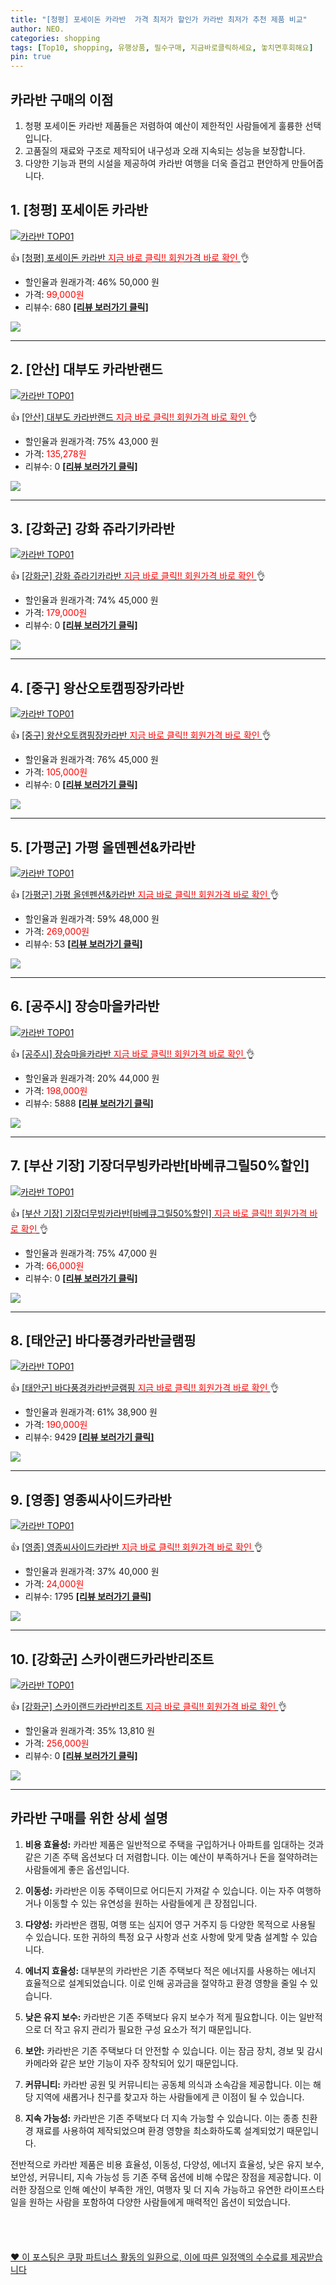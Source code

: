 ```yaml
---
title: "[청평] 포세이돈 카라반  가격 최저가 할인가 카라반 최저가 추천 제품 비교"
author: NEO.
categories: shopping
tags: [Top10, shopping, 유행상품, 필수구매, 지금바로클릭하세요, 놓치면후회해요]
pin: true
---
```

## 카라반 구매의 이점
1. 청평 포세이돈 카라반 제품들은 저렴하여 예산이 제한적인 사람들에게 훌륭한 선택입니다.
2. 고품질의 재료와 구조로 제작되어 내구성과 오래 지속되는 성능을 보장합니다.
3. 다양한 기능과 편의 시설을 제공하여 카라반 여행을 더욱 즐겁고 편안하게 만들어줍니다.

   

## 1. [청평] 포세이돈 카라반 

[![카라반 TOP01](https://thumbnail9.coupangcdn.com/thumbnails/remote/490x490ex/image/travel_reactor/travelSeller/camping/A00130128/367465ce-33ad-4e7d-8e69-5d99b33d8ccd.jpg)](https://link.coupang.com/re/AFFTDP?lptag=AF3617701&subid=GithubCoopas&pageKey=113268373&traceid=V0-153&itemId=None&vendorItemId=None)


👍 [[청평] 포세이돈 카라반  <font color=red> 지금 바로 클릭!! 회원가격 바로 확인 </font> ](https://link.coupang.com/re/AFFTDP?lptag=AF3617701&subid=GithubCoopas&pageKey=113268373&traceid=V0-153&itemId=None&vendorItemId=None) 👌 


- 할인율과 원래가격: 46%  50,000   원
- 가격: <span style='color:red'>99,000원</span>
- 리뷰수: 680  [**[리뷰 보러가기 클릭]**](https://link.coupang.com/re/AFFTDP?lptag=AF3617701&subid=GithubCoopas&pageKey=113268373&traceid=V0-153&itemId=None&vendorItemId=None)

[![](/discount_price.png)](https://link.coupang.com/re/AFFTDP?lptag=AF3617701&subid=GithubCoopas&pageKey=113268373&traceid=V0-153&itemId=None&vendorItemId=None)

---


   

## 2. [안산] 대부도 카라반랜드

[![카라반 TOP01](https://thumbnail7.coupangcdn.com/thumbnails/remote/490x490ex/image/travel_reactor/travelConnect/hotel/C00924717/8b8a788f-0b05-4fbb-a683-082b0e9d04d2.jpg)](https://link.coupang.com/re/AFFTDP?lptag=AF3617701&subid=GithubCoopas&pageKey=10000002256307&traceid=V0-153&itemId=None&vendorItemId=None)


👍 [[안산] 대부도 카라반랜드 <font color=red> 지금 바로 클릭!! 회원가격 바로 확인 </font> ](https://link.coupang.com/re/AFFTDP?lptag=AF3617701&subid=GithubCoopas&pageKey=10000002256307&traceid=V0-153&itemId=None&vendorItemId=None) 👌 


- 할인율과 원래가격: 75%  43,000   원
- 가격: <span style='color:red'>135,278원</span>
- 리뷰수: 0  [**[리뷰 보러가기 클릭]**](https://link.coupang.com/re/AFFTDP?lptag=AF3617701&subid=GithubCoopas&pageKey=10000002256307&traceid=V0-153&itemId=None&vendorItemId=None)

[![](/discount_price.png)](https://link.coupang.com/re/AFFTDP?lptag=AF3617701&subid=GithubCoopas&pageKey=10000002256307&traceid=V0-153&itemId=None&vendorItemId=None)

---


   

## 3. [강화군] 강화 쥬라기카라반

[![카라반 TOP01](https://thumbnail7.coupangcdn.com/thumbnails/remote/490x490ex/image/travel_reactor/static/booking/image/pension/ddnayo/db29c2b3-47a6-4978-847c-3c7f7f6dd9a3.jpg)](https://link.coupang.com/re/AFFTDP?lptag=AF3617701&subid=GithubCoopas&pageKey=146272840&traceid=V0-153&itemId=None&vendorItemId=None)


👍 [[강화군] 강화 쥬라기카라반 <font color=red> 지금 바로 클릭!! 회원가격 바로 확인 </font> ](https://link.coupang.com/re/AFFTDP?lptag=AF3617701&subid=GithubCoopas&pageKey=146272840&traceid=V0-153&itemId=None&vendorItemId=None) 👌 


- 할인율과 원래가격: 74%  45,000   원
- 가격: <span style='color:red'>179,000원</span>
- 리뷰수: 0  [**[리뷰 보러가기 클릭]**](https://link.coupang.com/re/AFFTDP?lptag=AF3617701&subid=GithubCoopas&pageKey=146272840&traceid=V0-153&itemId=None&vendorItemId=None)

[![](/discount_price.png)](https://link.coupang.com/re/AFFTDP?lptag=AF3617701&subid=GithubCoopas&pageKey=146272840&traceid=V0-153&itemId=None&vendorItemId=None)

---


   

## 4. [중구] 왕산오토캠핑장카라반

[![카라반 TOP01](https://thumbnail8.coupangcdn.com/thumbnails/remote/490x490ex/image/travel_reactor/travelSeller/camping/A00046702/1c07d49a-95b6-4541-b40f-cf875cac7466.jpg)](https://link.coupang.com/re/AFFTDP?lptag=AF3617701&subid=GithubCoopas&pageKey=112498260&traceid=V0-153&itemId=None&vendorItemId=None)


👍 [[중구] 왕산오토캠핑장카라반 <font color=red> 지금 바로 클릭!! 회원가격 바로 확인 </font> ](https://link.coupang.com/re/AFFTDP?lptag=AF3617701&subid=GithubCoopas&pageKey=112498260&traceid=V0-153&itemId=None&vendorItemId=None) 👌 


- 할인율과 원래가격: 76%  45,000   원
- 가격: <span style='color:red'>105,000원</span>
- 리뷰수: 0  [**[리뷰 보러가기 클릭]**](https://link.coupang.com/re/AFFTDP?lptag=AF3617701&subid=GithubCoopas&pageKey=112498260&traceid=V0-153&itemId=None&vendorItemId=None)

[![](/discount_price.png)](https://link.coupang.com/re/AFFTDP?lptag=AF3617701&subid=GithubCoopas&pageKey=112498260&traceid=V0-153&itemId=None&vendorItemId=None)

---


   

## 5. [가평군] 가평 올덴펜션&카라반

[![카라반 TOP01](https://thumbnail8.coupangcdn.com/thumbnails/remote/490x490ex/image/travel_reactor/static/booking/image/pension/ddnayo/779b2df9-69eb-4297-bff5-9ccb516a40dd.jpg)](https://link.coupang.com/re/AFFTDP?lptag=AF3617701&subid=GithubCoopas&pageKey=112881588&traceid=V0-153&itemId=None&vendorItemId=None)


👍 [[가평군] 가평 올덴펜션&카라반 <font color=red> 지금 바로 클릭!! 회원가격 바로 확인 </font> ](https://link.coupang.com/re/AFFTDP?lptag=AF3617701&subid=GithubCoopas&pageKey=112881588&traceid=V0-153&itemId=None&vendorItemId=None) 👌 


- 할인율과 원래가격: 59%  48,000   원
- 가격: <span style='color:red'>269,000원</span>
- 리뷰수: 53  [**[리뷰 보러가기 클릭]**](https://link.coupang.com/re/AFFTDP?lptag=AF3617701&subid=GithubCoopas&pageKey=112881588&traceid=V0-153&itemId=None&vendorItemId=None)

[![](/discount_price.png)](https://link.coupang.com/re/AFFTDP?lptag=AF3617701&subid=GithubCoopas&pageKey=112881588&traceid=V0-153&itemId=None&vendorItemId=None)

---


   

## 6. [공주시] 장승마을카라반

[![카라반 TOP01](https://thumbnail9.coupangcdn.com/thumbnails/remote/490x490ex/image/travel_reactor/travelSeller/camping/A00007460/d244a63f-4407-47c3-9db3-2937b2275877.jpg)](https://link.coupang.com/re/AFFTDP?lptag=AF3617701&subid=GithubCoopas&pageKey=112471528&traceid=V0-153&itemId=None&vendorItemId=None)


👍 [[공주시] 장승마을카라반 <font color=red> 지금 바로 클릭!! 회원가격 바로 확인 </font> ](https://link.coupang.com/re/AFFTDP?lptag=AF3617701&subid=GithubCoopas&pageKey=112471528&traceid=V0-153&itemId=None&vendorItemId=None) 👌 


- 할인율과 원래가격: 20%  44,000   원
- 가격: <span style='color:red'>198,000원</span>
- 리뷰수: 5888  [**[리뷰 보러가기 클릭]**](https://link.coupang.com/re/AFFTDP?lptag=AF3617701&subid=GithubCoopas&pageKey=112471528&traceid=V0-153&itemId=None&vendorItemId=None)

[![](/discount_price.png)](https://link.coupang.com/re/AFFTDP?lptag=AF3617701&subid=GithubCoopas&pageKey=112471528&traceid=V0-153&itemId=None&vendorItemId=None)

---


   

## 7. [부산 기장] 기장더무빙카라반[바베큐그릴50%할인]

[![카라반 TOP01](https://thumbnail9.coupangcdn.com/thumbnails/remote/490x490ex/image/travel_reactor/travelSeller/camping/A00104703/25854b91-c639-43d1-a971-e06d13ae5c05.jpg)](https://link.coupang.com/re/AFFTDP?lptag=AF3617701&subid=GithubCoopas&pageKey=112496739&traceid=V0-153&itemId=None&vendorItemId=None)


👍 [[부산 기장] 기장더무빙카라반[바베큐그릴50%할인] <font color=red> 지금 바로 클릭!! 회원가격 바로 확인 </font> ](https://link.coupang.com/re/AFFTDP?lptag=AF3617701&subid=GithubCoopas&pageKey=112496739&traceid=V0-153&itemId=None&vendorItemId=None) 👌 


- 할인율과 원래가격: 75%  47,000   원
- 가격: <span style='color:red'>66,000원</span>
- 리뷰수: 0  [**[리뷰 보러가기 클릭]**](https://link.coupang.com/re/AFFTDP?lptag=AF3617701&subid=GithubCoopas&pageKey=112496739&traceid=V0-153&itemId=None&vendorItemId=None)

[![](/discount_price.png)](https://link.coupang.com/re/AFFTDP?lptag=AF3617701&subid=GithubCoopas&pageKey=112496739&traceid=V0-153&itemId=None&vendorItemId=None)

---


   

## 8. [태안군] 바다풍경카라반글램핑

[![카라반 TOP01](https://thumbnail7.coupangcdn.com/thumbnails/remote/490x490ex/image/travel_reactor/static/booking/image/pension/ddnayo/517c7d3a-388a-4423-b95a-9a3c542de143.jpg)](https://link.coupang.com/re/AFFTDP?lptag=AF3617701&subid=GithubCoopas&pageKey=112943040&traceid=V0-153&itemId=None&vendorItemId=None)


👍 [[태안군] 바다풍경카라반글램핑 <font color=red> 지금 바로 클릭!! 회원가격 바로 확인 </font> ](https://link.coupang.com/re/AFFTDP?lptag=AF3617701&subid=GithubCoopas&pageKey=112943040&traceid=V0-153&itemId=None&vendorItemId=None) 👌 


- 할인율과 원래가격: 61%  38,900   원
- 가격: <span style='color:red'>190,000원</span>
- 리뷰수: 9429  [**[리뷰 보러가기 클릭]**](https://link.coupang.com/re/AFFTDP?lptag=AF3617701&subid=GithubCoopas&pageKey=112943040&traceid=V0-153&itemId=None&vendorItemId=None)

[![](/discount_price.png)](https://link.coupang.com/re/AFFTDP?lptag=AF3617701&subid=GithubCoopas&pageKey=112943040&traceid=V0-153&itemId=None&vendorItemId=None)

---


   

## 9. [영종] 영종씨사이드카라반

[![카라반 TOP01](https://thumbnail10.coupangcdn.com/thumbnails/remote/490x490ex/image/travel_reactor/travelSeller/camping/A00134587/056da713-8832-4053-829e-a5dcd4ae5c81.jpg)](https://link.coupang.com/re/AFFTDP?lptag=AF3617701&subid=GithubCoopas&pageKey=126389238&traceid=V0-153&itemId=None&vendorItemId=None)


👍 [[영종] 영종씨사이드카라반 <font color=red> 지금 바로 클릭!! 회원가격 바로 확인 </font> ](https://link.coupang.com/re/AFFTDP?lptag=AF3617701&subid=GithubCoopas&pageKey=126389238&traceid=V0-153&itemId=None&vendorItemId=None) 👌 


- 할인율과 원래가격: 37%  40,000   원
- 가격: <span style='color:red'>24,000원</span>
- 리뷰수: 1795  [**[리뷰 보러가기 클릭]**](https://link.coupang.com/re/AFFTDP?lptag=AF3617701&subid=GithubCoopas&pageKey=126389238&traceid=V0-153&itemId=None&vendorItemId=None)

[![](/discount_price.png)](https://link.coupang.com/re/AFFTDP?lptag=AF3617701&subid=GithubCoopas&pageKey=126389238&traceid=V0-153&itemId=None&vendorItemId=None)

---


   

## 10. [강화군] 스카이랜드카라반리조트

[![카라반 TOP01](https://thumbnail10.coupangcdn.com/thumbnails/remote/490x490ex/image/travel_reactor/static/booking/image/pension/ddnayo/64c4e4c2-2476-4258-918e-e40ee47c5d64.jpg)](https://link.coupang.com/re/AFFTDP?lptag=AF3617701&subid=GithubCoopas&pageKey=10000000565820&traceid=V0-153&itemId=None&vendorItemId=None)


👍 [[강화군] 스카이랜드카라반리조트 <font color=red> 지금 바로 클릭!! 회원가격 바로 확인 </font> ](https://link.coupang.com/re/AFFTDP?lptag=AF3617701&subid=GithubCoopas&pageKey=10000000565820&traceid=V0-153&itemId=None&vendorItemId=None) 👌 


- 할인율과 원래가격: 35%  13,810   원
- 가격: <span style='color:red'>256,000원</span>
- 리뷰수: 0  [**[리뷰 보러가기 클릭]**](https://link.coupang.com/re/AFFTDP?lptag=AF3617701&subid=GithubCoopas&pageKey=10000000565820&traceid=V0-153&itemId=None&vendorItemId=None)

[![](/discount_price.png)](https://link.coupang.com/re/AFFTDP?lptag=AF3617701&subid=GithubCoopas&pageKey=10000000565820&traceid=V0-153&itemId=None&vendorItemId=None)

---
## 카라반 구매를 위한 상세 설명
1. **비용 효율성:** 카라반 제품은 일반적으로 주택을 구입하거나 아파트를 임대하는 것과 같은 기존 주택 옵션보다 더 저렴합니다. 이는 예산이 부족하거나 돈을 절약하려는 사람들에게 좋은 옵션입니다.


2. **이동성:** 카라반은 이동 주택이므로 어디든지 가져갈 수 있습니다. 이는 자주 여행하거나 이동할 수 있는 유연성을 원하는 사람들에게 큰 장점입니다.


3. **다양성:** 카라반은 캠핑, 여행 또는 심지어 영구 거주지 등 다양한 목적으로 사용될 수 있습니다. 또한 귀하의 특정 요구 사항과 선호 사항에 맞게 맞춤 설계할 수 있습니다.


4. **에너지 효율성:** 대부분의 카라반은 기존 주택보다 적은 에너지를 사용하는 에너지 효율적으로 설계되었습니다. 이로 인해 공과금을 절약하고 환경 영향을 줄일 수 있습니다.


5. **낮은 유지 보수:** 카라반은 기존 주택보다 유지 보수가 적게 필요합니다. 이는 일반적으로 더 작고 유지 관리가 필요한 구성 요소가 적기 때문입니다.


6. **보안:** 카라반은 기존 주택보다 더 안전할 수 있습니다. 이는 잠금 장치, 경보 및 감시 카메라와 같은 보안 기능이 자주 장착되어 있기 때문입니다.


7. **커뮤니티:** 카라반 공원 및 커뮤니티는 공동체 의식과 소속감을 제공합니다. 이는 해당 지역에 새롭거나 친구를 찾고자 하는 사람들에게 큰 이점이 될 수 있습니다.


8. **지속 가능성:** 카라반은 기존 주택보다 더 지속 가능할 수 있습니다. 이는 종종 친환경 재료를 사용하여 제작되었으며 환경 영향을 최소화하도록 설계되었기 때문입니다.


전반적으로 카라반 제품은 비용 효율성, 이동성, 다양성, 에너지 효율성, 낮은 유지 보수, 보안성, 커뮤니티, 지속 가능성 등 기존 주택 옵션에 비해 수많은 장점을 제공합니다. 이러한 장점으로 인해 예산이 부족한 개인, 여행자 및 더 지속 가능하고 유연한 라이프스타일을 원하는 사람을 포함하여 다양한 사람들에게 매력적인 옵션이 되었습니다.<br><br><br><br><br> [ ❤  이 포스팅은 쿠팡 파트너스 활동의 일환으로, 이에 따른 일정액의 수수료를 제공받습니다](https://link.coupang.com/a/bcEFyh)